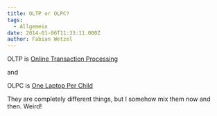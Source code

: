 ```yaml
---
title: OLTP or OLPC?
tags:
  - Allgemein
date: 2014-01-06T11:33:11.000Z
author: Fabian Wetzel
---
```


OLTP is [Online Transaction Processing](http://en.wikipedia.org/wiki/Online_transaction_processing)

and

OLPC is [One Laptop Per Child](http://en.wikipedia.org/wiki/One_Laptop_Per_Child)

They are completely different things, but I somehow mix them now and then. Weird!



